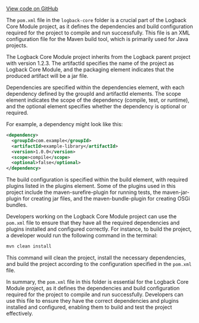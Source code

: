 [View code on GitHub](https://github.com/ergoplatform/ergo/.autodoc/docs/json/target/streams/_global/assemblyOption/_global/streams/assembly/4b31ee6c24dc00769f652b8ae4ceb40121d2cee6_864344400c3d4d92dfeb0a305dc87d953677c03c_da39a3ee5e6b4b0d3255bfef95601890afd80709/META-INF/maven/ch.qos.logback)

The `pom.xml` file in the `logback-core` folder is a crucial part of the Logback Core Module project, as it defines the dependencies and build configuration required for the project to compile and run successfully. This file is an XML configuration file for the Maven build tool, which is primarily used for Java projects.

The Logback Core Module project inherits from the Logback parent project with version 1.2.3. The artifactId specifies the name of the project as Logback Core Module, and the packaging element indicates that the produced artifact will be a jar file.

Dependencies are specified within the dependencies element, with each dependency defined by the groupId and artifactId elements. The scope element indicates the scope of the dependency (compile, test, or runtime), and the optional element specifies whether the dependency is optional or required.

For example, a dependency might look like this:

```xml
<dependency>
  <groupId>com.example</groupId>
  <artifactId>example-library</artifactId>
  <version>1.0.0</version>
  <scope>compile</scope>
  <optional>false</optional>
</dependency>
```

The build configuration is specified within the build element, with required plugins listed in the plugins element. Some of the plugins used in this project include the maven-surefire-plugin for running tests, the maven-jar-plugin for creating jar files, and the maven-bundle-plugin for creating OSGi bundles.

Developers working on the Logback Core Module project can use the `pom.xml` file to ensure that they have all the required dependencies and plugins installed and configured correctly. For instance, to build the project, a developer would run the following command in the terminal:

```bash
mvn clean install
```

This command will clean the project, install the necessary dependencies, and build the project according to the configuration specified in the `pom.xml` file.

In summary, the `pom.xml` file in this folder is essential for the Logback Core Module project, as it defines the dependencies and build configuration required for the project to compile and run successfully. Developers can use this file to ensure they have the correct dependencies and plugins installed and configured, enabling them to build and test the project effectively.
